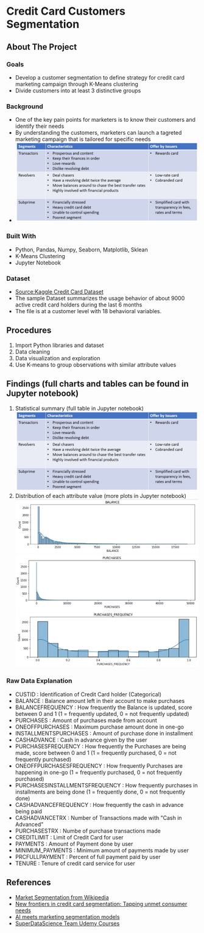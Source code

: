 
# Credit Card Customers Segmentation

## About The Project

### Goals

* Develop a customer segmentation to define strategy for credit card marketing campaign through K-Means clustering
* Divide customers into at least 3 distinctive groups

### Background

* One of the key pain points for marketers is to know their customers and identify their needs
* By understanding the customers, marketers can launch a tagreted marketing campaign that is tailored for specific needs 
* <img src = "images/segmentation.JPG" >

### Built With

* Python, Pandas, Numpy, Seaborn, Matplotlib, Sklean
* K-Means Clustering
* Jupyter Notebook

### Dataset

* [Source:Kaggle Credit Card Dataset](https://www.kaggle.com/arjunbhasin2013/ccdata)
* The sample Dataset summarizes the usage behavior of about 9000 active credit card holders during the last 6 months
* The file is at a customer level with 18 behavioral variables.


## Procedures

1. Import Python libraries and dataset
2. Data cleaning 
3. Data visualization and exploration
4. Use K-means to group observations with similar attribute values

## Findings (full charts and tables can be found in Jupyter notebook)
1. Statistical summary (full table in Jupyter notebook)
   <img src = "images/segmentation.JPG" >
2. Distribution of each attribute value (more plots in Jupyter notebook)
   <img src = "images/balance.JPG" >
   <img src = "images/purchases.JPG" >
   <img src = "images/purchase_frequency.JPG" >




### Raw Data Explanation
* CUSTID : Identification of Credit Card holder (Categorical)
* BALANCE : Balance amount left in their account to make purchases
* BALANCEFREQUENCY : How frequently the Balance is updated, score between 0 and 1 (1 = frequently updated, 0 = not frequently updated)
* PURCHASES : Amount of purchases made from account
* ONEOFFPURCHASES : Maximum purchase amount done in one-go
* INSTALLMENTSPURCHASES : Amount of purchase done in installment
* CASHADVANCE : Cash in advance given by the user
* PURCHASESFREQUENCY : How frequently the Purchases are being made, score between 0 and 1 (1 = frequently purchased, 0 = not frequently purchased)
* ONEOFFPURCHASESFREQUENCY : How frequently Purchases are happening in one-go (1 = frequently purchased, 0 = not frequently purchased)
* PURCHASESINSTALLMENTSFREQUENCY : How frequently purchases in installments are being done (1 = frequently done, 0 = not frequently done)
* CASHADVANCEFREQUENCY : How frequently the cash in advance being paid
* CASHADVANCETRX : Number of Transactions made with "Cash in Advanced"
* PURCHASESTRX : Numbe of purchase transactions made
* CREDITLIMIT : Limit of Credit Card for user
* PAYMENTS : Amount of Payment done by user
* MINIMUM_PAYMENTS : Minimum amount of payments made by user
* PRCFULLPAYMENT : Percent of full payment paid by user
* TENURE : Tenure of credit card service for user

## References
* [Market Segmentation from Wikipedia](https://en.wikipedia.org/wiki/Market_segmentation)
* [New frontiers in credit card segmentation: Tapping unmet consumer needs](https://www.mckinsey.com/~/media/mckinsey/dotcom/client_service/Financial%20Services/Latest%20thinking/Payments/MoP19_New%20frontiers%20in%20credit%20card%20segmentation.ashx) 
* [AI meets marketing segmentation models](https://towardsdatascience.com/data-science-powered-segmentation-models-ae89f9bd405f)
* [SuperDataScience Team Udemy Courses](https://www.udemy.com/user/superdatascience-team/?utm_medium=email&utm_source=getresponse&utm_content=50%25+Off+%2B+Black+Friday+Bonuses&utm_campaign=) 










